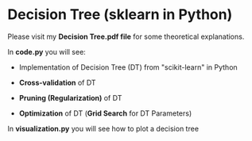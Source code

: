 # Decision Tree (sklearn in Python)
Please visit my **Decision Tree.pdf file** for some theoretical explanations.

In **code.py** you will see:

- Implementation of Decision Tree (DT) from "scikit-learn" in Python

- **Cross-validation** of DT

- **Pruning (Regularization)** of DT

- **Optimization** of DT (**Grid Search** for DT Parameters)

In **visualization.py** you will see how to plot a decision tree
